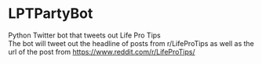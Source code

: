# LPTPartyBot
Python Twitter bot that tweets out Life Pro Tips  
The bot will tweet out the headline of posts from r/LifeProTips as well as the url of the post from https://www.reddit.com/r/LifeProTips/ 
